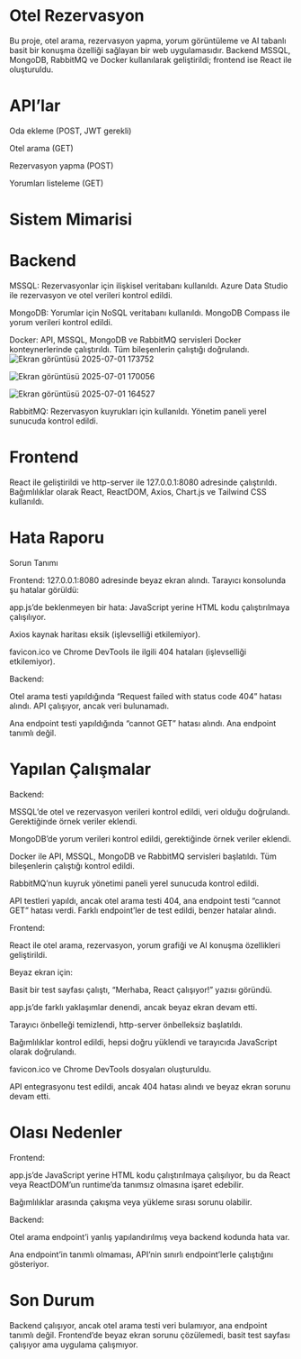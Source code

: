 
# Otel Rezervasyon
Bu proje, otel arama, rezervasyon yapma, yorum görüntüleme ve AI tabanlı basit bir konuşma özelliği sağlayan bir web uygulamasıdır. Backend MSSQL, MongoDB, RabbitMQ ve Docker kullanılarak geliştirildi; frontend ise React ile oluşturuldu.


# API’lar





Oda ekleme (POST, JWT gerekli)



Otel arama (GET)



Rezervasyon yapma (POST)



Yorumları listeleme (GET)

# Sistem Mimarisi

# Backend





MSSQL: Rezervasyonlar için ilişkisel veritabanı kullanıldı. Azure Data Studio ile rezervasyon ve otel verileri kontrol edildi.



MongoDB: Yorumlar için NoSQL veritabanı kullanıldı. MongoDB Compass ile yorum verileri kontrol edildi.



Docker: API, MSSQL, MongoDB ve RabbitMQ servisleri Docker konteynerlerinde çalıştırıldı. Tüm bileşenlerin çalıştığı doğrulandı.
![Ekran görüntüsü 2025-07-01 173752](https://github.com/user-attachments/assets/50664851-7c2f-446f-9939-3d3266a9fce0)

![Ekran görüntüsü 2025-07-01 170056](https://github.com/user-attachments/assets/948ad7b3-53a8-408f-a88e-44f50195c3bf)

![Ekran görüntüsü 2025-07-01 164527](https://github.com/user-attachments/assets/a2fd03ec-e56d-404b-9975-a5db99b789b4)

RabbitMQ: Rezervasyon kuyrukları için kullanıldı. Yönetim paneli yerel sunucuda kontrol edildi.

# Frontend
React ile geliştirildi ve http-server ile 127.0.0.1:8080 adresinde çalıştırıldı. Bağımlılıklar olarak React, ReactDOM, Axios, Chart.js ve Tailwind CSS kullanıldı.

# Hata Raporu

Sorun Tanımı

Frontend:
127.0.0.1:8080 adresinde beyaz ekran alındı. Tarayıcı konsolunda şu hatalar görüldü:





app.js’de beklenmeyen bir hata: JavaScript yerine HTML kodu çalıştırılmaya çalışılıyor.



Axios kaynak haritası eksik (işlevselliği etkilemiyor).



favicon.ico ve Chrome DevTools ile ilgili 404 hataları (işlevselliği etkilemiyor).

Backend:





Otel arama testi yapıldığında “Request failed with status code 404” hatası alındı. API çalışıyor, ancak veri bulunamadı.



Ana endpoint testi yapıldığında “cannot GET” hatası alındı. Ana endpoint tanımlı değil.

# Yapılan Çalışmalar

Backend:





MSSQL’de otel ve rezervasyon verileri kontrol edildi, veri olduğu doğrulandı. Gerektiğinde örnek veriler eklendi.



MongoDB’de yorum verileri kontrol edildi, gerektiğinde örnek veriler eklendi.



Docker ile API, MSSQL, MongoDB ve RabbitMQ servisleri başlatıldı. Tüm bileşenlerin çalıştığı kontrol edildi.



RabbitMQ’nun kuyruk yönetimi paneli yerel sunucuda kontrol edildi.



API testleri yapıldı, ancak otel arama testi 404, ana endpoint testi “cannot GET” hatası verdi. Farklı endpoint’ler de test edildi, benzer hatalar alındı.

Frontend:





React ile otel arama, rezervasyon, yorum grafiği ve AI konuşma özellikleri geliştirildi.



Beyaz ekran için:





Basit bir test sayfası çalıştı, “Merhaba, React çalışıyor!” yazısı göründü.



app.js’de farklı yaklaşımlar denendi, ancak beyaz ekran devam etti.



Tarayıcı önbelleği temizlendi, http-server önbelleksiz başlatıldı.



Bağımlılıklar kontrol edildi, hepsi doğru yüklendi ve tarayıcıda JavaScript olarak doğrulandı.



favicon.ico ve Chrome DevTools dosyaları oluşturuldu.



API entegrasyonu test edildi, ancak 404 hatası alındı ve beyaz ekran sorunu devam etti.

# Olası Nedenler

Frontend:





app.js’de JavaScript yerine HTML kodu çalıştırılmaya çalışılıyor, bu da React veya ReactDOM’un runtime’da tanımsız olmasına işaret edebilir.



Bağımlılıklar arasında çakışma veya yükleme sırası sorunu olabilir.

Backend:









Otel arama endpoint’i yanlış yapılandırılmış veya backend kodunda hata var.



Ana endpoint’in tanımlı olmaması, API’nin sınırlı endpoint’lerle çalıştığını gösteriyor.

# Son Durum

Backend çalışıyor, ancak otel arama testi veri bulamıyor, ana endpoint tanımlı değil. Frontend’de beyaz ekran sorunu çözülemedi, basit test sayfası çalışıyor ama uygulama çalışmıyor.
